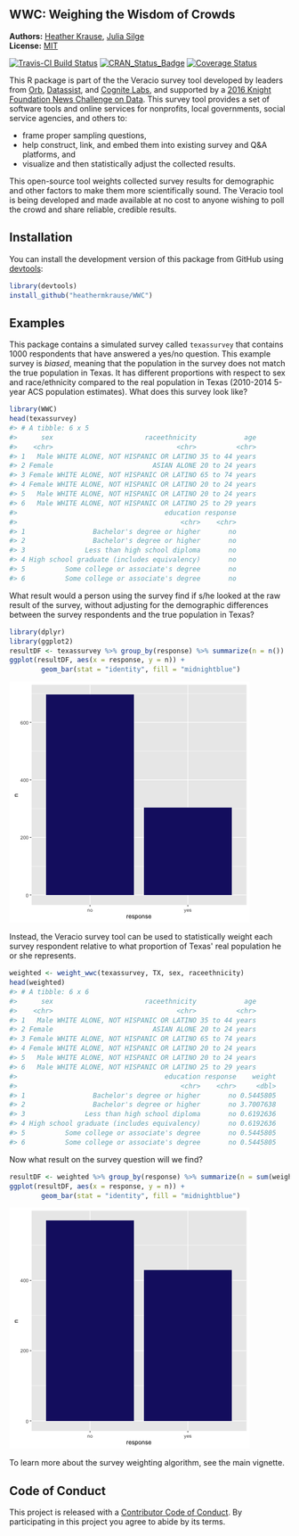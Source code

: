 <!-- README.md is generated from README.Rmd. Please edit that file -->

WWC: Weighing the Wisdom of Crowds
----------------------------------

**Authors:** [Heather Krause](http://idatassist.com/), [Julia Silge](http://juliasilge.com/)<br/>
**License:** [MIT](https://opensource.org/licenses/MIT)

[![Travis-CI Build Status](https://travis-ci.org/heathermkrause/WWC.svg?branch=master)](https://travis-ci.org/heathermkrause/WWC)
[![CRAN_Status_Badge](http://www.r-pkg.org/badges/version/WWC)](https://cran.r-project.org/package=WWC)
[![Coverage Status](https://img.shields.io/codecov/c/github/heathermkrause/WWC/master.svg)](https://codecov.io/github/heathermkrause/WWC?branch=master)




This R package is part of the the Veracio survey tool developed by leaders from [Orb](http://www.orbmedia.org/), [Datassist](http://idatassist.com/), and [Cognite Labs](http://www.cognitelabs.com/), and supported by a [2016 Knight Foundation News Challenge on Data](http://idatassist.com/knight/). This survey tool provides a set of software tools and online services for nonprofits, local governments, social service agencies, and others to:

- frame proper sampling questions,
- help construct, link, and embed them into existing survey and Q&A platforms, and 
- visualize and then statistically adjust the collected results.

This open-source tool weights collected survey results for demographic and other factors to make them more scientifically sound. The Veracio tool is being developed and made available at no cost to anyone wishing to poll the crowd and share reliable, credible results.

## Installation

You can install the development version of this package from GitHub using [devtools](https://github.com/hadley/devtools):


```r
library(devtools)
install_github("heathermkrause/WWC")
```

## Examples

This package contains a simulated survey called `texassurvey` that contains 1000 respondents that have answered a yes/no question. This example survey is *biased*, meaning that the population in the survey does not match the true population in Texas. It has different proportions with respect to sex and race/ethnicity compared to the real population in Texas (2010-2014 5-year ACS population estimates). What does this survey look like?


```r
library(WWC)
head(texassurvey)
#> # A tibble: 6 x 5
#>      sex                       raceethnicity            age
#>    <chr>                               <chr>          <chr>
#> 1   Male WHITE ALONE, NOT HISPANIC OR LATINO 35 to 44 years
#> 2 Female                         ASIAN ALONE 20 to 24 years
#> 3 Female WHITE ALONE, NOT HISPANIC OR LATINO 65 to 74 years
#> 4 Female WHITE ALONE, NOT HISPANIC OR LATINO 20 to 24 years
#> 5   Male WHITE ALONE, NOT HISPANIC OR LATINO 20 to 24 years
#> 6   Male WHITE ALONE, NOT HISPANIC OR LATINO 25 to 29 years
#>                                     education response
#>                                         <chr>    <chr>
#> 1                 Bachelor's degree or higher       no
#> 2                 Bachelor's degree or higher       no
#> 3               Less than high school diploma       no
#> 4 High school graduate (includes equivalency)       no
#> 5          Some college or associate's degree       no
#> 6          Some college or associate's degree       no
```

What result would a person using the survey find if s/he looked at the raw result of the survey, without adjusting for the demographic differences between the survey respondents and the true population in Texas?


```r
library(dplyr)
library(ggplot2)
resultDF <- texassurvey %>% group_by(response) %>% summarize(n = n())
ggplot(resultDF, aes(x = response, y = n)) +
        geom_bar(stat = "identity", fill = "midnightblue")
```

![plot of chunk unnamed-chunk-4](README-unnamed-chunk-4-1.png)

Instead, the Veracio survey tool can be used to statistically weight each survey respondent relative to what proportion of Texas' real population he or she represents.


```r
weighted <- weight_wwc(texassurvey, TX, sex, raceethnicity)
head(weighted)
#> # A tibble: 6 x 6
#>      sex                       raceethnicity            age
#>    <chr>                               <chr>          <chr>
#> 1   Male WHITE ALONE, NOT HISPANIC OR LATINO 35 to 44 years
#> 2 Female                         ASIAN ALONE 20 to 24 years
#> 3 Female WHITE ALONE, NOT HISPANIC OR LATINO 65 to 74 years
#> 4 Female WHITE ALONE, NOT HISPANIC OR LATINO 20 to 24 years
#> 5   Male WHITE ALONE, NOT HISPANIC OR LATINO 20 to 24 years
#> 6   Male WHITE ALONE, NOT HISPANIC OR LATINO 25 to 29 years
#>                                     education response    weight
#>                                         <chr>    <chr>     <dbl>
#> 1                 Bachelor's degree or higher       no 0.5445805
#> 2                 Bachelor's degree or higher       no 3.7007638
#> 3               Less than high school diploma       no 0.6192636
#> 4 High school graduate (includes equivalency)       no 0.6192636
#> 5          Some college or associate's degree       no 0.5445805
#> 6          Some college or associate's degree       no 0.5445805
```

Now what result on the survey question will we find?


```r
resultDF <- weighted %>% group_by(response) %>% summarize(n = sum(weight))
ggplot(resultDF, aes(x = response, y = n)) +
        geom_bar(stat = "identity", fill = "midnightblue")
```

![plot of chunk unnamed-chunk-6](README-unnamed-chunk-6-1.png)

To learn more about the survey weighting algorithm, see the main vignette.

## Code of Conduct

This project is released with a [Contributor Code of Conduct](CONDUCT.md). By participating in this project you agree to abide by its terms.
